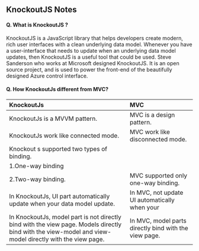 ## KnockoutJS Notes

#### Q. What is KnockoutJS ?

KnockoutJS is a JavaScript library that helps developers create modern, rich user interfaces with a clean underlying data model. Whenever you have a user-interface that needs to update when an underlying data model updates, then KnockoutJS is a useful tool that could be used. Steve Sanderson who works at Microsoft designed KnockoutJS. It is an open source project, and is used to power the front-end of the beautifully designed Azure control interface.

#### Q. How KnockoutJs different from MVC?

|KnockoutJs	                                | MVC                                                                          |
|:------------------------------------------|:-----------------------------------------------------------------------------|  
|KnockoutJs is a MVVM pattern.	            |MVC is a design pattern.                                                      |
|KnockoutJs work like connected mode.	    |MVC work like disconnected mode.                                              |
|Knockout s supported two types of binding. |                                                                              |
|1.One-way binding                          |                                                                              |
|2.Two-way binding.	                        |MVC supported only one-way binding.                                           |
|In KnockoutJs, UI part automatically update when your data model update.| In MVC, not update UI automatically when your   |data model update. Need event to call data model and update it.                                                           |   
|In KnockoutJs, model part is not directly bind with the view page. Models directly bind with the view-model and view-model directly with the view page.  |  In MVC, model parts directly bind with the view page.                                     |                                       